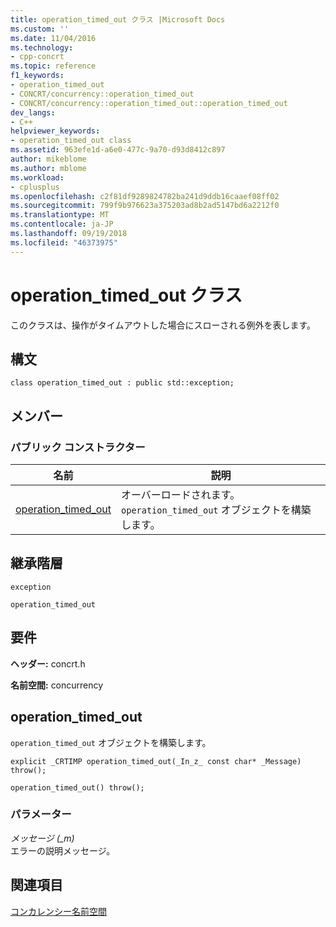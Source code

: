 ```yaml
---
title: operation_timed_out クラス |Microsoft Docs
ms.custom: ''
ms.date: 11/04/2016
ms.technology:
- cpp-concrt
ms.topic: reference
f1_keywords:
- operation_timed_out
- CONCRT/concurrency::operation_timed_out
- CONCRT/concurrency::operation_timed_out::operation_timed_out
dev_langs:
- C++
helpviewer_keywords:
- operation_timed_out class
ms.assetid: 963efe1d-a6e0-477c-9a70-d93d8412c897
author: mikeblome
ms.author: mblome
ms.workload:
- cplusplus
ms.openlocfilehash: c2f81df9289824782ba241d9ddb16caaef08ff02
ms.sourcegitcommit: 799f9b976623a375203ad8b2ad5147bd6a2212f0
ms.translationtype: MT
ms.contentlocale: ja-JP
ms.lasthandoff: 09/19/2018
ms.locfileid: "46373975"
---
```

# <a name="operationtimedout-class"></a>operation_timed_out クラス

このクラスは、操作がタイムアウトした場合にスローされる例外を表します。

## <a name="syntax"></a>構文

```
class operation_timed_out : public std::exception;
```

## <a name="members"></a>メンバー

### <a name="public-constructors"></a>パブリック コンストラクター

|名前|説明|
|----------|-----------------|
|[operation_timed_out](#ctor)|オーバーロードされます。 `operation_timed_out` オブジェクトを構築します。|

## <a name="inheritance-hierarchy"></a>継承階層

`exception`

`operation_timed_out`

## <a name="requirements"></a>要件

**ヘッダー:** concrt.h

**名前空間:** concurrency

##  <a name="ctor"></a> operation_timed_out

`operation_timed_out` オブジェクトを構築します。

```
explicit _CRTIMP operation_timed_out(_In_z_ const char* _Message) throw();

operation_timed_out() throw();
```

### <a name="parameters"></a>パラメーター

*メッセージ (_m)*<br/>
エラーの説明メッセージ。

## <a name="see-also"></a>関連項目

[コンカレンシー名前空間](concurrency-namespace.md)
